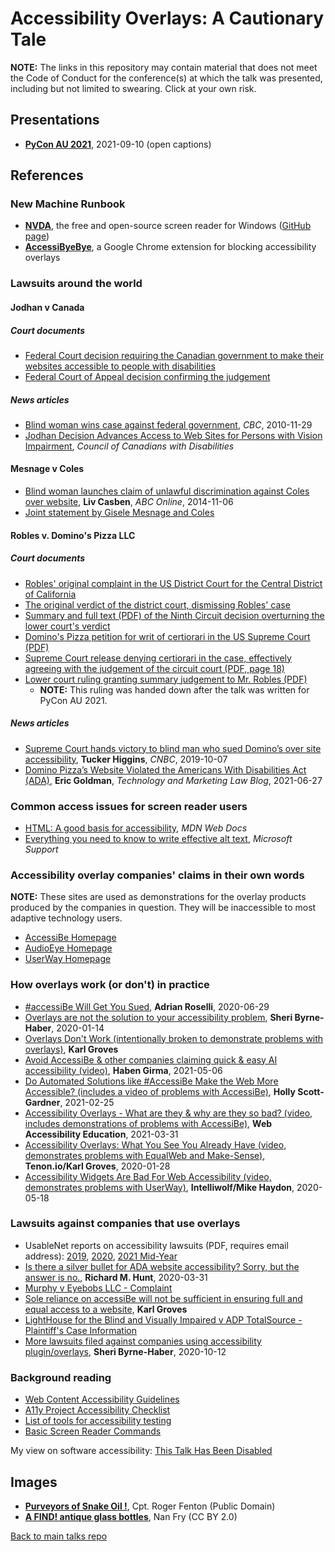 # Accessibility Overlays: A Cautionary Tale

**NOTE:** The links in this repository may contain material that does not meet the Code of Conduct for the conference(s) at which the talk was presented, including but not limited to swearing.  Click at your own risk.

## Presentations

- [**PyCon AU 2021**](https://youtube.com/watch?v=RsMyMRpq9bQ), 2021-09-10 (open captions)

## References

### New Machine Runbook

* [**NVDA**](https://www.nvaccess.org/download/), the free and open-source screen reader for Windows ([GitHub page](https://github.com/nvaccess/nvda))
* [**AccessiByeBye**](https://www.accessibyebye.org/), a Google Chrome extension for blocking accessibility overlays

### Lawsuits around the world

#### Jodhan v Canada

##### Court documents

* [Federal Court decision requiring the Canadian government to make their websites accessible to people with disabilities](https://ca.vlex.com/vid/jodhan-v-can-g-680663097)
* [Federal Court of Appeal decision confirming the judgement](https://ca.vlex.com/vid/jodhan-v-can-g-679762593)

##### News articles

* [Blind woman wins case against federal government](https://www.cbc.ca/news/canada/blind-woman-wins-case-against-federal-government-1.956042), *CBC*, 2010-11-29
* [Jodhan Decision Advances Access to Web Sites for Persons with Vision Impairment](http://ccdonline.ca/en/blog/jodhan), *Council of Canadians with Disabilities*

#### Mesnage v Coles
* [Blind woman launches claim of unlawful discrimination against Coles over website](https://www.abc.net.au/news/2014-11-05/blind-woman-launches-court-action-against-coles-over-its-website/5869874?nw=0), **Liv Casben**, *ABC Online*, 2014-11-06
* [Joint statement by Gisele Mesnage and Coles](http://www.medianet.com.au/releases/release-details/?id=821518)

#### Robles v. Domino's Pizza LLC

##### Court documents

* [Robles' original complaint in the US District Court for the Central District of California](https://www.courtlistener.com/docket/4615111/1/guillermo-robles-v-dominos-pizza-llc/)
* [The original verdict of the district court, dismissing Robles' case](https://www.courtlistener.com/docket/4615111/42/guillermo-robles-v-dominos-pizza-llc/)
* [Summary and full text (PDF) of the Ninth Circuit decision overturning the lower court's verdict](https://law.justia.com/cases/federal/appellate-courts/ca9/17-55504/17-55504-2019-01-15.html)
* [Domino's Pizza petition for writ of certiorari in the US Supreme Court (PDF)](http://www.supremecourt.gov/DocketPDF/18/18-1539/102950/20190613153319483_DominosPetition.pdf)
* [Supreme Court release denying certiorari in the case, effectively agreeing with the judgement of the circuit court (PDF, page 18)](https://www.supremecourt.gov/orders/courtorders/100719zor_m648.pdf)
* [Lower court ruling granting summary judgement to Mr. Robles (PDF)](https://www.adatitleiii.com/wp-content/uploads/sites/121/2021/06/Dominos-MSJ-Order.pdf)
    * **NOTE:** This ruling was handed down after the talk was written for PyCon AU 2021.

##### News articles

* [Supreme Court hands victory to blind man who sued Domino’s over site accessibility](https://www.cnbc.com/2019/10/07/dominos-supreme-court.html), **Tucker Higgins**, *CNBC*, 2019-10-07
* [Domino Pizza’s Website Violated the Americans With Disabilities Act (ADA)](https://blog.ericgoldman.org/archives/2021/06/domino-pizzas-website-violated-the-americans-with-disabilities-act-ada-robes-v-dominos.htm), **Eric Goldman**, *Technology and Marketing Law Blog*, 2021-06-27

### Common access issues for screen reader users

* [HTML: A good basis for accessibility](https://developer.mozilla.org/en-US/docs/Learn/Accessibility/HTML), *MDN Web Docs*
* [Everything you need to know to write effective alt text](https://support.microsoft.com/en-us/topic/everything-you-need-to-know-to-write-effective-alt-text-df98f884-ca3d-456c-807b-1a1fa82f5dc2),  *Microsoft Support*

### Accessibility overlay companies' claims in their own words

**NOTE:** These sites are used as demonstrations for the overlay products produced by the companies in question.  They will be inaccessible to most adaptive technology users.

* [AccessiBe Homepage](https://accessibe.com)
* [AudioEye Homepage](https://www.audioeye.com/)
* [UserWay Homepage](https://userway.org/widget/)

### How overlays work (or don't) in practice

* [#accessiBe Will Get You Sued](https://adrianroselli.com/2020/06/accessibe-will-get-you-sued.html), **Adrian Roselli**, 2020-06-29
* [Overlays are not the solution to your accessibility problem](https://sheribyrnehaber.com/overlays-are-not-the-solution/), **Sheri Byrne-Haber**, 2020-01-14
* [Overlays Don't Work (intentionally broken to demonstrate problems with overlays)](https://overlaysdontwork.com/), **Karl Groves**
* [Avoid AccessiBe & other companies claiming quick & easy AI accessibility (video)](https://www.youtube.com/watch?v=R12Z1Sp-u4U), **Haben Girma**, 2021-05-06
* [Do Automated Solutions like #AccessiBe Make the Web More Accessible? (includes a video of problems with AccessiBe)](https://catchthesewords.com/do-automated-solutions-like-accessibe-make-the-web-more-accessible/), **Holly Scott-Gardner**, 2021-02-25
* [Accessibility Overlays - What are they & why are they so bad? (video, includes demonstrations of problems with AccessiBe)](https://www.youtube.com/watch?v=huyuy1bJ7sw), **Web Accessibility Education**, 2021-03-31
* [Accessibility Overlays: What You See You Already Have (video, demonstrates problems with EqualWeb and Make-Sense)](https://www.youtube.com/watch?v=nGQ_n6iey_w), **Tenon.io/Karl Groves**, 2020-01-28
* [Accessibility Widgets Are Bad For Web Accessibility (video, demonstrates problems with UserWay)](https://www.youtube.com/watch?v=cKalA4fVaUg), **Intelliwolf/Mike Haydon**, 2020-05-18

### Lawsuits against companies that use overlays

* UsableNet reports on accessibility lawsuits (PDF, requires email address): [2019](https://info.usablenet.com/2019-ada-web-accessibility-lawsuit-recap-report), [2020](https://info.usablenet.com/2020-report-on-digital-accessibility-lawsuits), [2021 Mid-Year](https://info.usablenet.com/2021-midyear-digital-accessibility-lawsuit-report-download-page)
* [Is there a silver bullet for ADA website accessibility? Sorry, but the answer is no.](https://accessdefense.com/?p=5378), **Richard M. Hunt**, 2020-03-31
* [Murphy v Eyebobs LLC - Complaint](https://www.adatitleiii.com/wp-content/uploads/sites/121/2021/01/Murphy-v.-Eyebobs.pdf)
* [Sole reliance on accessiBe will not be sufficient in ensuring full and equal access to a website](https://www.scribd.com/document/490740167/Exhibit-A-for-21-cv-00017), **Karl Groves**
* [LightHouse for the Blind and Visually Impaired v ADP TotalSource - Plaintiff's Case Information](https://dralegal.org/case/lighthouse-for-the-blind-and-visually-impaired-v-adp-totalsource/)
* [More lawsuits filed against companies using accessibility plugin/overlays](https://sheribyrnehaber.com/lawsuits-against-companies-accessibility-plugin-overlays/), **Sheri Byrne-Haber**, 2020-10-12

### Background reading

* [Web Content Accessibility Guidelines](https://www.w3.org/WAI/standards-guidelines/wcag/)
* [A11y Project Accessibility Checklist](https://a11yproject.com/checklist/)
* [List of tools for accessibility testing](https://www.w3.org/WAI/ER/tools/)
* [Basic Screen Reader Commands](https://developer.paciellogroup.com/blog/2015/01/basic-screen-reader-commands-for-accessibility-testing/)

My view on software accessibility: [This Talk Has Been Disabled](https://github.com/lisushka/tthbd)

## Images

* [**Purveyors of Snake Oil !**](http://bit.ly/overlays21-0), Cpt. Roger Fenton (Public Domain)
* [**A FIND! antique glass bottles**](http://bit.ly/overlays21-1), Nan Fry (CC BY 2.0)

[Back to main talks repo](https://github.com/lisushka/talks)
